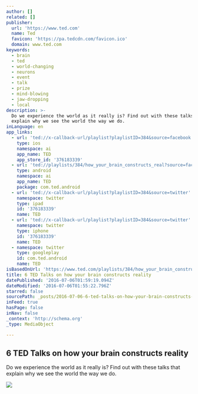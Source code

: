 ```yaml
---
author: []
related: []
publisher:
  url: 'https://www.ted.com'
  name: Ted
  favicon: 'https://pa.tedcdn.com/favicon.ico'
  domain: www.ted.com
keywords:
  - brain
  - ted
  - world-changing
  - neurons
  - event
  - talk
  - prize
  - mind-blowing
  - jaw-dropping
  - local
description: >-
  Do we experience the world as it really is? Find out with these talks that
  explain why we see the world the way we do.
inLanguage: en
app_links:
  - url: 'ted://x-callback-url/playlist?playlistID=384&source=facebook'
    type: ios
    namespace: ai
    app_name: TED
    app_store_id: '376183339'
  - url: 'ted://playlists/384/how_your_brain_constructs_real?source=facebook'
    type: android
    namespace: ai
    app_name: TED
    package: com.ted.android
  - url: 'ted://x-callback-url/playlist?playlistID=384&source=twitter'
    namespace: twitter
    type: ipad
    id: '376183339'
    name: TED
  - url: 'ted://x-callback-url/playlist?playlistID=384&source=twitter'
    namespace: twitter
    type: iphone
    id: '376183339'
    name: TED
  - namespace: twitter
    type: googleplay
    id: com.ted.android
    name: TED
isBasedOnUrl: 'https://www.ted.com/playlists/384/how_your_brain_constructs_real'
title: 6 TED Talks on how your brain constructs reality
datePublished: '2016-07-06T01:59:19.094Z'
dateModified: '2016-07-06T01:55:22.796Z'
starred: false
sourcePath: _posts/2016-07-06-6-ted-talks-on-how-your-brain-constructs-reality.md
inFeed: true
hasPage: false
inNav: false
_context: 'http://schema.org'
_type: MediaObject

---
```

<article style=""><h1>6 TED Talks on how your brain constructs reality</h1><p>Do we experience the world as it really is? Find out with these talks that explain why we see the world the way we do.</p><img src="https://pi.tedcdn.com/r/pf.tedcdn.com/images/playlists/brain_constructs_reality_1200x627.jpg?c=1050%2C550&amp;w=1050" /></article>